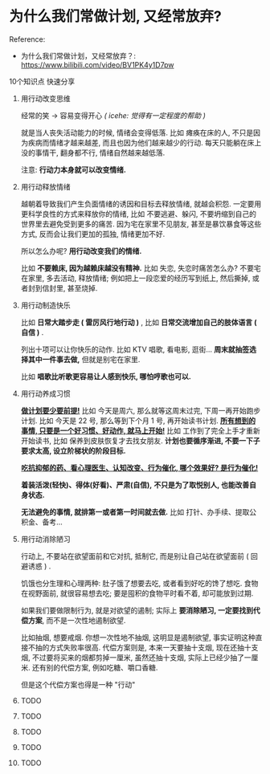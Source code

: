 # 为什么我们常做计划, 又经常放弃?

Reference:

- 为什么我们常做计划，又经常放弃？: https://www.bilibili.com/video/BV1PK4y1D7pw

10个知识点 快速分享

1.  用行动改变思维

    经常的笑 → 容易变得开心 _( icehe: 觉得有一定程度的帮助 )_

    就是当人丧失活动能力的时候, 情绪会变得低落.
    比如 瘫痪在床的人,
    不只是因为疾病而情绪才越来越差,
    而且也因为他们越来越少的行动.
    每天只能躺在床上没的事情干, 翻身都不行, 情绪自然越来越低落.

    注意: **行动力本身就可以改变情绪.**

2.  用行动释放情绪

    越朝着导致我们产生负面情绪的诱因和目标去释放情绪, 就越会积怨.
    一定要用更科学良性的方式来释放你的情绪,
    比如 不要逃避、躲闪,
    不要坍缩到自己的世界里去避免受到更多的痛苦.
    因为宅在家里不见朋友, 甚至是暴饮暴食等这些方式,
    反而会让我们更加的孤独, 情绪更加不好.

    所以怎么办呢? **用行动改变我们的情绪.**

    比如 **不要赖床, 因为越赖床越没有精神.**
    比如 失恋, 失恋时痛苦怎么办?
    不要宅在家里, 多去活动, 释放情绪;
    例如把上一段恋爱的经历写到纸上,
    然后撕掉, 或者封到信封里, 甚至烧掉.

3.  用行动制造快乐

    比如 **日常大踏步走 ( 雷厉风行地行动 )** ,
    比如 **日常交流增加自己的肢体语言 ( 自信 )** .

    列出十项可以让你快乐的动作.
    比如 KTV 唱歌, 看电影, 逛街…
    **周末就抽签选择其中一件事去做,**
    但就是别宅在家里.

    比如 **唱歌比听歌更容易让人感到快乐, 哪怕哼歌也可以.**

4.  用行动养成习惯

    **<u>做计划要少要前提!</u>**
    比如 今天是周六, 那么就等这周末过完, 下周一再开始跑步计划.
    比如 今天是 22 号, 那么等到下个月 1 号, 再开始读书计划.
    **<u>所有想到的事情, 只要是一个好习惯、好动作, 就马上开始!</u>**
    比如 工作到了完全上手才重新开始读书,
    比如 保养到皮肤恢复才去找女朋友.
    **计划也要循序渐进, 不要一下子要求太高, 设立阶梯状的阶段目标.**

    **<u>吃抗抑郁的药、看心理医生、认知改变、行为催化, 哪个效果好? 是行为催化!</u>**

    **着装活泼(轻快)、得体(好看)、严肃(自信),**
    **不只是为了取悦别人, 也能改善自身状态.**

    **无法避免的事情, 就排第一或者第一时间就去做.**
    比如 打针、办手续、提取公积金、备考…

5.  用行动消除陋习

    行动上, 不要站在欲望面前和它对抗, 抵制它,
    而是别让自己站在欲望面前 ( 回避诱惑 ) .

    饥饿也分生理和心理两种:
    肚子饿了想要去吃, 或者看到好吃的馋了想吃.
    食物在视野面前, 就很容易想去吃;
    要是囤积的食物平时看不着, 却可能放到过期.

    如果我们要做限制行为, 就是对欲望的遏制;
    实际上 **要消除陋习, 一定要找到代偿方案**,
    而不是一次性地遏制欲望.

    比如抽烟, 想要戒烟.
    你想一次性地不抽烟, 这明显是遏制欲望,
    事实证明这种直接不抽的方式失败率很高.
    代偿方案则是, 本来一天要抽十支烟,
    现在还抽十支烟, 不过要将买来的烟都剪掉一厘米,
    虽然还抽十支烟, 实际上已经少抽了一厘米.
    还有别的代偿方案, 例如吃糖、嚼口香糖.

    但是这个代偿方案也得是一种 "行动"

6.  TODO
7.  TODO
8.  TODO
9.  TODO
10.  TODO
